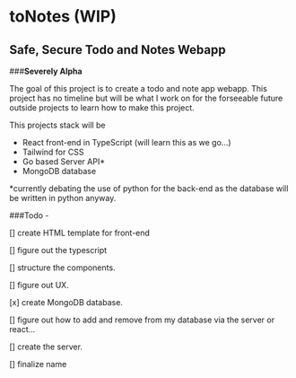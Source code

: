# toNotes (WIP)
## Safe, Secure Todo and Notes Webapp
###**Severely Alpha**

The goal of this project is to create a todo and note app webapp. This project has no timeline but will be what I work on for the forseeable future outside projects to learn how to make this project.

This projects stack will be

- React front-end in TypeScript (will learn this as we go...)
- Tailwind for CSS
- Go based Server API*
- MongoDB database

*currently debating the use of python for the back-end as the database will be written in python anyway.

###Todo -


[] create HTML template for front-end

[] figure out the typescript

[] structure the components.

[] figure out UX.

[x] create MongoDB database.

[] figure out how to add and remove from my database via the server or react...

[] create the server.

[] finalize name

